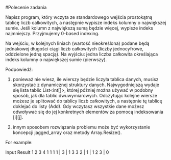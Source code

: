 #Polecenie zadania

Napisz program, który wczyta ze standardowego wejścia prostokątną tablicę liczb całkowitych, a następnie wypisze indeks kolumny o największej sumie. Jeśli kolumn z największą sumą będzie więcej, wypisze indeks najmniejszy. Przyjmujemy 0-based indexing.

Na wejściu, w kolejnych liniach (wartość nieokreślona) podane będą jednakowej długości ciągi liczb całkowitych (liczby jednocyfrowe, oddzielone jedną spacją).
Na wyjściu: jedna liczba całkowita określająca indeks kolumny o największej sumie (pierwszy).

Podpowiedź:

1) ponieważ nie wiesz, ile wierszy będzie liczyła tablica danych, musisz skorzystać z dynamicznej struktury danych. Najwygodniejszą wydaje się lista tablic List<int[]>, której później można używać w podobny sposób, jak dla tablic dwuwymiarowych. Odczytując kolejne wiersze możesz je splitować do tablicy liczb całkowitych, a następnie tę tablicę doklejać do listy (Add). Gdy wczytasz wszystkie dane możesz odwoływać się do jej konkretnych elementów za pomocą indeksowania [i][j].

2) innym sposobem rozwiązania problemu może być wykorzystanie koncepcji jagged_array oraz metody Array.Resize().

For example:

Input	Result
1 2 3 4
1 1 1 1
|
3
|
1 3
3 2
|
1
|
1
2
3
|
0